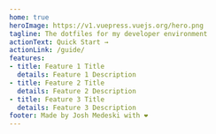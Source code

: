 ```yaml
---
home: true
heroImage: https://v1.vuepress.vuejs.org/hero.png
tagline: The dotfiles for my developer environment
actionText: Quick Start →
actionLink: /guide/
features:
- title: Feature 1 Title
  details: Feature 1 Description
- title: Feature 2 Title
  details: Feature 2 Description
- title: Feature 3 Title
  details: Feature 3 Description
footer: Made by Josh Medeski with ❤️
---
```

